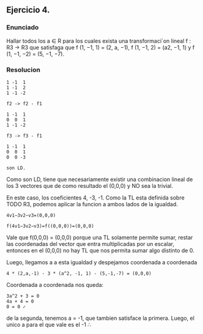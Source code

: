 ## Ejercicio 4.

### Enunciado

Hallar todos los a ∈ R para los cuales exista una transformaci´on lineal f :
R3 → R3 que satisfaga que f (1, −1, 1) = (2, a, −1), f (1, −1, 2) = (a2, −1, 1) y f (1, −1, −2) =
(5, −1, −7).

### Resolucion

```
1 -1  1
1 -1  2
1 -1 -2

f2 -> f2 - f1

1 -1  1
0  0  1
1 -1 -2

f3 -> f3 - f1

1 -1  1
0  0  1
0  0 -3

son LD.
```

Como son LD, tiene que necesariamente existir una combinacion lineal de los 3 vectores que de como resultado el (0,0,0) y NO sea la trivial.

En este caso, los coeficientes 4, -3, -1. Como la TL esta definida sobre TODO R3, podemos aplicar la funcion a ambos lados de la igualdad.
```
4v1​−3v2​−v3​=(0,0,0)

f(4v1​−3v2​−v3​)=f((0,0,0))=(0,0,0) 
```
Vale que f(0,0,0) = (0,0,0) porque una TL solamente permite sumar, restar las coordenadas del vector que entra multiplicadas por un escalar, entonces en el (0,0,0) no hay TL que nos permita sumar algo distinto de 0. 

Luego, llegamos a a esta igualdad y despejamos coordenada a coordenada
```
4 * (2,a,-1) - 3 * (a^2, -1, 1) - (5,-1,-7) = (0,0,0)
```

Coordenada a coordenada nos queda:
```
3a^2 + 3 = 0
4a + 4 = 0
0 = 0 ✓
```

de la segunda, tenemos a = -1, que tambien satisface la primera. Luego, el unico a para el que vale es el -1 ∴ 
